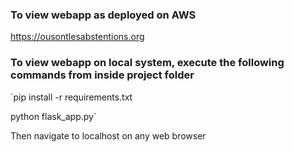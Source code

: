 ### To view webapp as deployed on AWS

https://ousontlesabstentions.org

### To view webapp on local system, execute the following commands from inside project folder  
`pip install -r requirements.txt  

python flask_app.py`

Then navigate to localhost on any web browser
